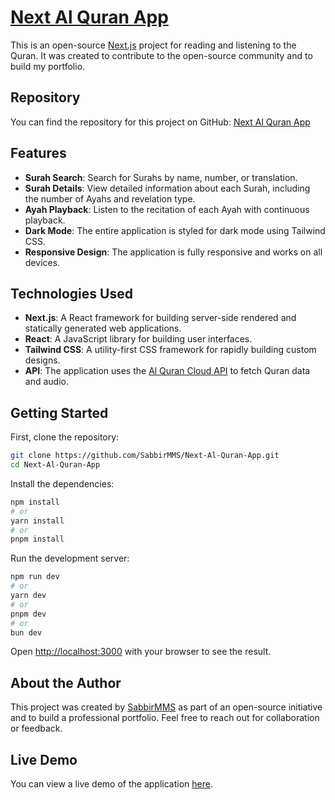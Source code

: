 # [Next Al Quran App](https://al-quran-nextbymms.vercel.app)

This is an open-source [Next.js](https://nextjs.org) project for reading and listening to the Quran. It was created to contribute to the open-source community and to build my portfolio.

## Repository

You can find the repository for this project on GitHub: [Next Al Quran App](https://github.com/SabbirMMS/Next-Al-Quran-App.git)

## Features

- **Surah Search**: Search for Surahs by name, number, or translation.
- **Surah Details**: View detailed information about each Surah, including the number of Ayahs and revelation type.
- **Ayah Playback**: Listen to the recitation of each Ayah with continuous playback.
- **Dark Mode**: The entire application is styled for dark mode using Tailwind CSS.
- **Responsive Design**: The application is fully responsive and works on all devices.

## Technologies Used

- **Next.js**: A React framework for building server-side rendered and statically generated web applications.
- **React**: A JavaScript library for building user interfaces.
- **Tailwind CSS**: A utility-first CSS framework for rapidly building custom designs.
- **API**: The application uses the [Al Quran Cloud API](https://api.alquran.cloud/) to fetch Quran data and audio.

## Getting Started

First, clone the repository:

```bash
git clone https://github.com/SabbirMMS/Next-Al-Quran-App.git
cd Next-Al-Quran-App
```

Install the dependencies:

```bash
npm install
# or
yarn install
# or
pnpm install
```

Run the development server:

```bash
npm run dev
# or
yarn dev
# or
pnpm dev
# or
bun dev
```

Open [http://localhost:3000](http://localhost:3000) with your browser to see the result.

## About the Author

This project was created by [SabbirMMS](https://sabbbirmms.github.io/portfolio) as part of an open-source initiative and to build a professional portfolio. Feel free to reach out for collaboration or feedback.

## Live Demo

You can view a live demo of the application [here](https://al-quran-nextbymms.vercel.app/).
